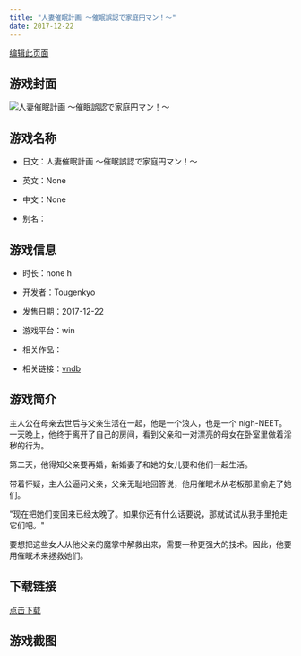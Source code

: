 ```yaml
---
title: "人妻催眠計画 ～催眠誤認で家庭円マン！～"
date: 2017-12-22
---
```

[编辑此页面](https://github.com/ACG-3/ADV3-source/blob/main/source/_posts/games/%E4%BA%BA%E5%A6%BB%E5%82%AC%E7%9C%A0%E8%A8%88%E7%94%BB%20%EF%BD%9E%E5%82%AC%E7%9C%A0%E8%AA%A4%E8%AA%8D%E3%81%A7%E5%AE%B6%E5%BA%AD%E5%86%86%E3%83%9E%E3%83%B3%EF%BC%81%EF%BD%9E.md)

## 游戏封面

![人妻催眠計画 ～催眠誤認で家庭円マン！～](https%3A//pan.timero.xyz/onedrive/img_lib_001/%E4%BA%BA%E5%A6%BB%E5%82%AC%E7%9C%A0%E8%A8%88%E7%94%BB%20%EF%BD%9E%E5%82%AC%E7%9C%A0%E8%AA%A4%E8%AA%8D%E3%81%A7%E5%AE%B6%E5%BA%AD%E5%86%86%E3%83%9E%E3%83%B3%EF%BC%81%EF%BD%9E_cover.avif)


## 游戏名称

- 日文：人妻催眠計画 ～催眠誤認で家庭円マン！～
- 英文：None
- 中文：None

- 别名：


## 游戏信息

- 时长：none h
- 开发者：Tougenkyo
- 发售日期：2017-12-22
- 游戏平台：win
- 相关作品：

- 相关链接：[vndb](https://vndb.org/v22166)


## 游戏简介

主人公在母亲去世后与父亲生活在一起，他是一个浪人，也是一个 nigh-NEET。一天晚上，他终于离开了自己的房间，看到父亲和一对漂亮的母女在卧室里做着淫秽的行为。

第二天，他得知父亲要再婚，新婚妻子和她的女儿要和他们一起生活。

带着怀疑，主人公逼问父亲，父亲无耻地回答说，他用催眠术从老板那里偷走了她们。

"现在把她们变回来已经太晚了。如果你还有什么话要说，那就试试从我手里抢走它们吧。"

要想把这些女人从他父亲的魔掌中解救出来，需要一种更强大的技术。因此，他要用催眠术来拯救她们。




## 下载链接

[点击下载](https://pan.timero.xyz/onedrive/adv_lib_001/%E4%BA%BA%E5%A6%BB%E5%82%AC%E7%9C%A0%E8%A8%88%E7%94%BB%20%EF%BD%9E%E5%82%AC%E7%9C%A0%E8%AA%A4%E8%AA%8D%E3%81%A7%E5%AE%B6%E5%BA%AD%E5%86%86%E3%83%9E%E3%83%B3%EF%BC%81%EF%BD%9E)


## 游戏截图


